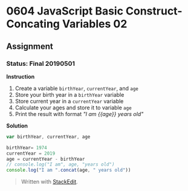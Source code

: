 # 0604 JavaScript Basic Construct- Concating Variables 02
## Assignment
### Status: Final 20190501

**Instruction**
 1. Create a variable `birthYear`, `currentYear`, and `age`
 2. Store your birth year in a `birthYear` variable
 3. Store current year in a `currentYear` variable
 4. Calculate your ages and store it to variable `age`
 5. Print the result with format *"I am {{age}} years old"*

**Solution**
```javascript
var birthYear, currentYear, age

birthYear= 1974
currentYear = 2019
age = currentYear - birthYear
// console.log("I am", age, "years old")
console.log("I am ".concat(age, " years old"))
```

> Written with [StackEdit](https://stackedit.io/).
